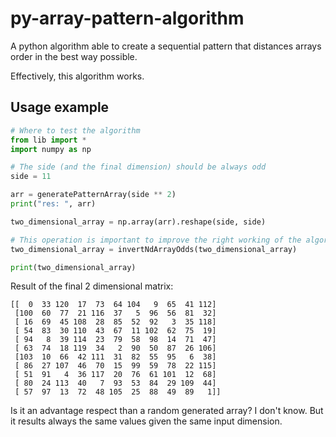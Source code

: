 # py-array-pattern-algorithm
A python algorithm able to create a sequential pattern that distances arrays order in the best way possible.

Effectively, this algorithm works.

## Usage example
```python
# Where to test the algorithm
from lib import *
import numpy as np

# The side (and the final dimension) should be always odd
side = 11

arr = generatePatternArray(side ** 2)
print("res: ", arr)

two_dimensional_array = np.array(arr).reshape(side, side)

# This operation is important to improve the right working of the algorithm
two_dimensional_array = invertNdArrayOdds(two_dimensional_array)

print(two_dimensional_array)
```

Result of the final 2 dimensional matrix:
```
[[  0  33 120  17  73  64 104   9  65  41 112]
 [100  60  77  21 116  37   5  96  56  81  32]
 [ 16  69  45 108  28  85  52  92   3  35 118]
 [ 54  83  30 110  43  67  11 102  62  75  19]
 [ 94   8  39 114  23  79  58  98  14  71  47]
 [ 63  74  18 119  34   2  90  50  87  26 106]
 [103  10  66  42 111  31  82  55  95   6  38]
 [ 86  27 107  46  70  15  99  59  78  22 115]
 [ 51  91   4  36 117  20  76  61 101  12  68]
 [ 80  24 113  40   7  93  53  84  29 109  44]
 [ 57  97  13  72  48 105  25  88  49  89   1]]
```

Is it an advantage respect than a random generated array?
I don't know. But it results always the same values given the same input dimension.